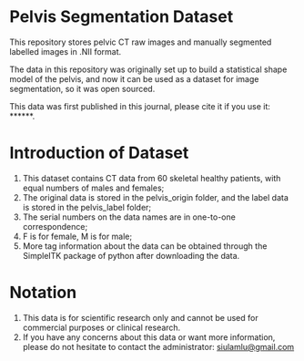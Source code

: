 # Pelvis Segmentation Dataset

This repository stores pelvic CT raw images and manually segmented labelled images in .NII format.

The data in this repository was originally set up to build a statistical shape model of the pelvis, and now it can be used as a dataset for image segmentation, so it was open sourced.

This data was first published in this journal, please cite it if you use it: ******.


# Introduction of Dataset

1. This dataset contains CT data from 60 skeletal healthy patients, with equal numbers of males and females;
2. The original data is stored in the pelvis_origin folder, and the label data is stored in the pelvis_label folder;
3. The serial numbers on the data names are in one-to-one correspondence;
4. F is for female, M is for male;
5. More tag information about the data can be obtained through the SimpleITK package of python after downloading the data.

# Notation
1. This data is for scientific research only and cannot be used for commercial purposes or clinical research.
2. If you have any concerns about this data or want more information, please do not hesitate to contact the administrator: siulamlu@gmail.com
